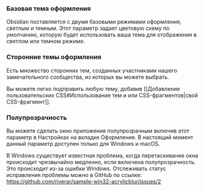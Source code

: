 ### Базовая тема оформления

Obsidian поставляется с двумя базовыми режимами оформления, светлым и темным. Этот параметр задает цветовую схему по умолчанию, которую будет использовать ваша тема для отображения в светлом или темном режиме.

### Сторонние темы оформления

Есть множество сторонних тем, созданных участниками нашего замечательного сообщества, из которых вы можете выбрать.

Вы можете легко подправить любую тему, добавив [[Добавление пользовательских CSS#Использование тем и или CSS-фрагментов|свой CSS-фрагмент]].

### Полупрозрачность

Вы можете сделать окно приложения полупрозрачным включив этот параметр в Настройках на вкладке Оформление. В настоящий момент данный параметр доступен только для Windows и macOS.

В Windows существует известная проблема, когда перетаскивание окна происходит чрезвычайно медленно, если включена полупрозрачность. Это происходит из-за ошибки Windows. Отслеживать статус исправления проблемы можно в GitHub по ссылке: https://github.com/riverar/sample-win32-acrylicblur/issues/2